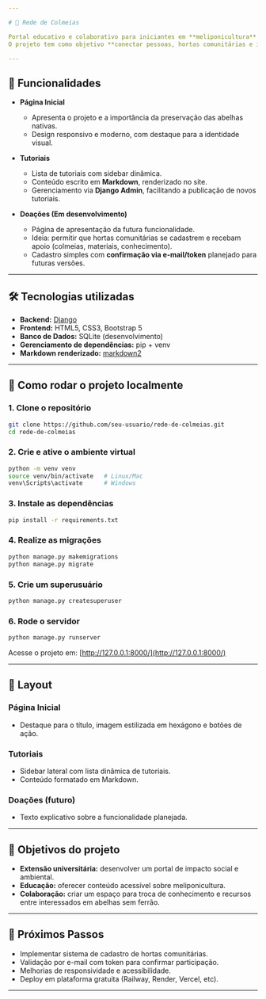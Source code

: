 ```yaml
---

# 🌿 Rede de Colmeias

Portal educativo e colaborativo para iniciantes em **meliponicultura** (criação de abelhas nativas sem ferrão).
O projeto tem como objetivo **conectar pessoas, hortas comunitárias e iniciativas ambientais**, promovendo a preservação da biodiversidade e incentivando práticas sustentáveis.

---
```


## 📌 Funcionalidades

* **Página Inicial**

  * Apresenta o projeto e a importância da preservação das abelhas nativas.
  * Design responsivo e moderno, com destaque para a identidade visual.

* **Tutoriais**

  * Lista de tutoriais com sidebar dinâmica.
  * Conteúdo escrito em **Markdown**, renderizado no site.
  * Gerenciamento via **Django Admin**, facilitando a publicação de novos tutoriais.

* **Doações (Em desenvolvimento)**

  * Página de apresentação da futura funcionalidade.
  * Ideia: permitir que hortas comunitárias se cadastrem e recebam apoio (colmeias, materiais, conhecimento).
  * Cadastro simples com **confirmação via e-mail/token** planejado para futuras versões.

---

## 🛠️ Tecnologias utilizadas

* **Backend:** [Django](https://www.djangoproject.com/)
* **Frontend:** HTML5, CSS3, Bootstrap 5
* **Banco de Dados:** SQLite (desenvolvimento)
* **Gerenciamento de dependências:** pip + venv
* **Markdown renderizado:** [markdown2](https://github.com/trentm/python-markdown2)

---

## 🚀 Como rodar o projeto localmente

### 1. Clone o repositório

```bash
git clone https://github.com/seu-usuario/rede-de-colmeias.git
cd rede-de-colmeias
```

### 2. Crie e ative o ambiente virtual

```bash
python -m venv venv
source venv/bin/activate   # Linux/Mac
venv\Scripts\activate      # Windows
```

### 3. Instale as dependências

```bash
pip install -r requirements.txt
```

### 4. Realize as migrações

```bash
python manage.py makemigrations
python manage.py migrate
```

### 5. Crie um superusuário

```bash
python manage.py createsuperuser
```

### 6. Rode o servidor

```bash
python manage.py runserver
```

Acesse o projeto em: [http://127.0.0.1:8000/](http://127.0.0.1:8000/)

---

## 📸 Layout

### Página Inicial

* Destaque para o título, imagem estilizada em hexágono e botões de ação.

### Tutoriais

* Sidebar lateral com lista dinâmica de tutoriais.
* Conteúdo formatado em Markdown.

### Doações (futuro)

* Texto explicativo sobre a funcionalidade planejada.

---

## 🎯 Objetivos do projeto

* **Extensão universitária:** desenvolver um portal de impacto social e ambiental.
* **Educação:** oferecer conteúdo acessível sobre meliponicultura.
* **Colaboração:** criar um espaço para troca de conhecimento e recursos entre interessados em abelhas sem ferrão.

---

## 📌 Próximos Passos

* Implementar sistema de cadastro de hortas comunitárias.
* Validação por e-mail com token para confirmar participação.
* Melhorias de responsividade e acessibilidade.
* Deploy em plataforma gratuita (Railway, Render, Vercel, etc).

---


